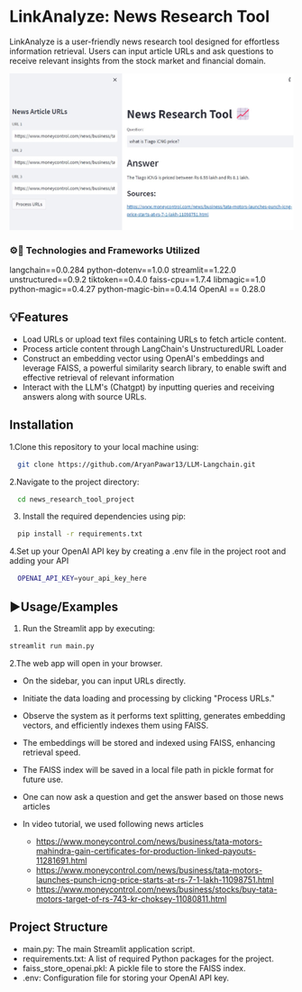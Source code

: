 
# LinkAnalyze: News Research Tool 

LinkAnalyze is a user-friendly news research tool designed for effortless information retrieval. Users can input article URLs and ask questions to receive relevant insights from the stock market and financial domain.

![](LinkAnalyze.jpg)

### ⚙️🚀 Technologies and Frameworks Utilized

langchain==0.0.284
python-dotenv==1.0.0
streamlit==1.22.0
unstructured==0.9.2
tiktoken==0.4.0
faiss-cpu==1.7.4
libmagic==1.0
python-magic==0.4.27
python-magic-bin==0.4.14
OpenAI == 0.28.0

## 💡Features

- Load URLs or upload text files containing URLs to fetch article content.
- Process article content through LangChain's UnstructuredURL Loader
- Construct an embedding vector using OpenAI's embeddings and leverage FAISS, a powerful similarity search library, to enable swift and effective retrieval of relevant information
- Interact with the LLM's (Chatgpt) by inputting queries and receiving answers along with source URLs.


## Installation

1.Clone this repository to your local machine using:

```bash
  git clone https://github.com/AryanPawar13/LLM-Langchain.git
```
2.Navigate to the project directory:

```bash
  cd news_research_tool_project
```
3. Install the required dependencies using pip:

```bash
  pip install -r requirements.txt
```
4.Set up your OpenAI API key by creating a .env file in the project root and adding your API

```bash
  OPENAI_API_KEY=your_api_key_here
```
## ▶️Usage/Examples

1. Run the Streamlit app by executing:
```bash
streamlit run main.py

```

2.The web app will open in your browser.

- On the sidebar, you can input URLs directly.

- Initiate the data loading and processing by clicking "Process URLs."

- Observe the system as it performs text splitting, generates embedding vectors, and efficiently indexes them using FAISS.

- The embeddings will be stored and indexed using FAISS, enhancing retrieval speed.

- The FAISS index will be saved in a local file path in pickle format for future use.
- One can now ask a question and get the answer based on those news articles
- In video tutorial, we used following news articles
  - https://www.moneycontrol.com/news/business/tata-motors-mahindra-gain-certificates-for-production-linked-payouts-11281691.html
  - https://www.moneycontrol.com/news/business/tata-motors-launches-punch-icng-price-starts-at-rs-7-1-lakh-11098751.html
  - https://www.moneycontrol.com/news/business/stocks/buy-tata-motors-target-of-rs-743-kr-choksey-11080811.html

## Project Structure

- main.py: The main Streamlit application script.
- requirements.txt: A list of required Python packages for the project.
- faiss_store_openai.pkl: A pickle file to store the FAISS index.
- .env: Configuration file for storing your OpenAI API key.